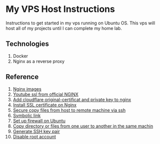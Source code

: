 # My VPS Host Instructions

Instructions to get started in my vps running on Ubuntu OS. This vps will host all of my projects until
I can complete my home lab.

## Technologies
1. Docker
2. Nginx as a reverse proxy

## Reference
1. [Nginx images](https://hub.docker.com/_/nginx)
2. [Youtube ssl from official NGINX](https://www.youtube.com/watch?v=X3Pr5VATOyA&t=68s)
3. [Add cloudflare original-certificat and private key to nginx](https://www.rcdevops.io/posts/Setting-Up-Cloudflare-SSL-TLS-Origin-Certificate-with-NGINX/)
4. [Install SSL certificate on Nginx](https://www.digicert.com/kb/csr-ssl-installation/nginx-openssl.htm)
5. [Secure copy files from host to remote machine via ssh](https://linuxize.com/post/how-to-use-scp-command-to-securely-transfer-files/)
6. [Symbolic link](https://stackoverflow.com/questions/18089525/nginx-sites-enabled-sites-available-cannot-create-soft-link-between-config-fil)
7. [Set up firewall on Ubuntu](https://ubuntu.com/server/docs/security-firewall)
8. [Copy directory or files from one user to another in the same machin](https://askubuntu.com/questions/551047/copying-files-from-one-user-to-another-in-a-single-machine)
9. [Generate SSH key pair](https://www.oracle.com/webfolder/technetwork/tutorials/obe/cloud/javaservice/JCS/JCS_SSH/create_sshkey.html#section2)
10. [Disable root account](https://www.tecmint.com/disable-root-login-in-linux/)
